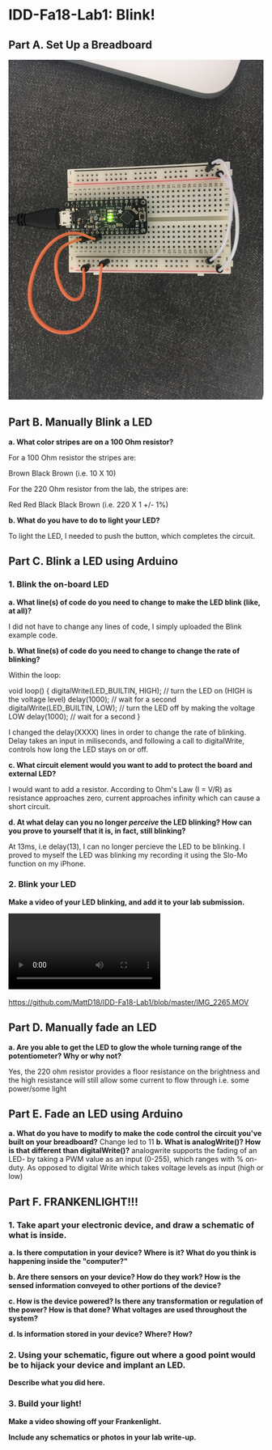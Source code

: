 # IDD-Fa18-Lab1: Blink!


## Part A. Set Up a Breadboard

![My Breadboard](https://github.com/MattD18/IDD-Fa18-Lab1/blob/master/IMG_2262.JPG)

## Part B. Manually Blink a LED

**a. What color stripes are on a 100 Ohm resistor?**

For a 100 Ohm resistor the stripes are:

Brown Black Brown (i.e. 10 X 10)

For the 220 Ohm resistor from the lab, the stripes are:

Red Red Black Black Brown (i.e. 220 X 1 +/- 1%)
 
**b. What do you have to do to light your LED?**

To light the LED, I needed to push the button, which completes the circuit.

## Part C. Blink a LED using Arduino

### 1. Blink the on-board LED

**a. What line(s) of code do you need to change to make the LED blink (like, at all)?**

I did not have to change any lines of code, I simply uploaded the Blink example code.

**b. What line(s) of code do you need to change to change the rate of blinking?**

Within the loop:

void loop() {
  digitalWrite(LED_BUILTIN, HIGH);   // turn the LED on (HIGH is the voltage level)
  delay(1000);                       // wait for a second
  digitalWrite(LED_BUILTIN, LOW);    // turn the LED off by making the voltage LOW
  delay(1000);                       // wait for a second
}

I changed the delay(XXXX) lines in order to change the rate of blinking. Delay takes an input in miliseconds, and following a call to digitalWrite, controls how long the LED stays on or off.

**c. What circuit element would you want to add to protect the board and external LED?**

I would want to add a resistor. According to Ohm's Law (I = V/R) as resistance approaches zero, current approaches infinity which can cause a short circuit.
 
**d. At what delay can you no longer *perceive* the LED blinking? How can you prove to yourself that it is, in fact, still blinking?**

At 13ms, i.e delay(13), I can no longer percieve the LED to be blinking. I proved to myself the LED was blinking my recording it using the Slo-Mo function on my iPhone.


### 2. Blink your LED

**Make a video of your LED blinking, and add it to your lab submission.**

![Blinking External LED](https://github.com/MattD18/IDD-Fa18-Lab1/blob/master/IMG_2265.MOV)

https://github.com/MattD18/IDD-Fa18-Lab1/blob/master/IMG_2265.MOV


## Part D. Manually fade an LED

**a. Are you able to get the LED to glow the whole turning range of the potentiometer? Why or why not?**

Yes, the 220 ohm resistor provides a floor resistance on the brightness and the high resistance will still allow some current to flow through i.e. some power/some light

## Part E. Fade an LED using Arduino

**a. What do you have to modify to make the code control the circuit you've built on your breadboard?**
Change led to 11
**b. What is analogWrite()? How is that different than digitalWrite()?**
analogwrite supports the fading of an LED- by taking a PWM value as an input (0-255), which ranges with % on-duty. As opposed to digital Write which takes voltage levels as input (high or low)

## Part F. FRANKENLIGHT!!!

### 1. Take apart your electronic device, and draw a schematic of what is inside. 

**a. Is there computation in your device? Where is it? What do you think is happening inside the "computer?"**

**b. Are there sensors on your device? How do they work? How is the sensed information conveyed to other portions of the device?**

**c. How is the device powered? Is there any transformation or regulation of the power? How is that done? What voltages are used throughout the system?**

**d. Is information stored in your device? Where? How?**

### 2. Using your schematic, figure out where a good point would be to hijack your device and implant an LED.

**Describe what you did here.**

### 3. Build your light!

**Make a video showing off your Frankenlight.**

**Include any schematics or photos in your lab write-up.**
